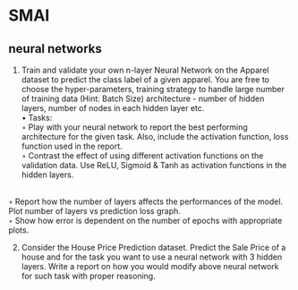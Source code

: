 # SMAI
## neural networks
1. Train and validate your own n-layer Neural Network on the Apparel dataset to predict the class label of a given apparel. You are free to choose the hyper-parameters,
training strategy to handle large number of training data (Hint: Batch Size) architecture - number of hidden layers, number of nodes in each hidden layer etc.<br>
• Tasks:<br>
◦ Play with your neural network to report the best performing architecture for the given task. Also, include the activation function, loss function used in the
report.<br>
◦ Contrast the effect of using different activation functions on the validation data. Use ReLU, Sigmoid & Tanh as activation functions in the hidden layers.

<br>
◦ Report how the number of layers affects the performances of the model. Plot number of layers vs prediction loss graph.<br>
◦ Show how error is dependent on the number of epochs with appropriate plots.<br>

2. Consider the House Price Prediction dataset. Predict the Sale Price of a house and for the task you want to use a neural network with 3 hidden layers. Write a report on how you would modify above neural network for such task with proper reasoning.
